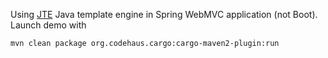 Using [JTE](https://github.com/casid/jte) Java template engine in Spring WebMVC application (not Boot).
Launch demo with
```
mvn clean package org.codehaus.cargo:cargo-maven2-plugin:run
```
